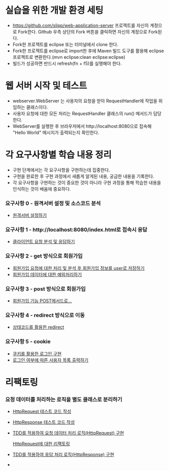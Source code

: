 # 실습을 위한 개발 환경 세팅
* https://github.com/slipp/web-application-server 프로젝트를 자신의 계정으로 Fork한다. Github 우측 상단의 Fork 버튼을 클릭하면 자신의 계정으로 Fork된다.
* Fork한 프로젝트를 eclipse 또는 터미널에서 clone 한다.
* Fork한 프로젝트를 eclipse로 import한 후에 Maven 빌드 도구를 활용해 eclipse 프로젝트로 변환한다.(mvn eclipse:clean eclipse:eclipse)
* 빌드가 성공하면 반드시 refresh(fn + f5)를 실행해야 한다.

# 웹 서버 시작 및 테스트
* webserver.WebServer 는 사용자의 요청을 받아 RequestHandler에 작업을 위임하는 클래스이다.
* 사용자 요청에 대한 모든 처리는 RequestHandler 클래스의 run() 메서드가 담당한다.
* WebServer를 실행한 후 브라우저에서 http://localhost:8080으로 접속해 "Hello World" 메시지가 출력되는지 확인한다.

# 각 요구사항별 학습 내용 정리
* 구현 단계에서는 각 요구사항을 구현하는데 집중한다. 
* 구현을 완료한 후 구현 과정에서 새롭게 알게된 내용, 궁금한 내용을 기록한다.
* 각 요구사항을 구현하는 것이 중요한 것이 아니라 구현 과정을 통해 학습한 내용을 인식하는 것이 배움에 중요하다. 

### 요구사항 0 - 원격서버 설정 및 소스코드 분석

- [원격서버 설정하기](https://github.com/TaeyeonRoyce/Next-step-practice/blob/master/web-application-server/personal_Log/01_원격%20서버.md)

### 요구사항 1 - http://localhost:8080/index.html로 접속시 응답

* [클라이언트 요청 분석 및 응답하기](https://github.com/TaeyeonRoyce/Next-step-practice/blob/master/web-application-server/personal_Log/02_index.html응답.md)

### 요구사항 2 - get 방식으로 회원가입
* [회원가입 요청에 대한 처리 및 분석 후 회원가입 정보를 user로 저장하기](https://github.com/TaeyeonRoyce/Next-step-practice/blob/master/web-application-server/personal_Log/03_회원가입(get).md)
* [회원가입 데이터에 대한 예외처리하기](https://github.com/TaeyeonRoyce/Next-step-practice/blob/master/web-application-server/personal_Log/04_회원데이터예외처리.md)

### 요구사항 3 - post 방식으로 회원가입
* [회원가입 기능 POST메서드로...](https://github.com/TaeyeonRoyce/Next-step-practice/blob/master/web-application-server/personal_Log/05_회원가입(post).md)

### 요구사항 4 - redirect 방식으로 이동
* [상태코드를 활용한 redirect](https://github.com/TaeyeonRoyce/Next-step-practice/blob/master/web-application-server/personal_Log/06_리다이렉트.md)

### 요구사항 5 - cookie
* [쿠키를 활용한 로그인 구현](https://github.com/TaeyeonRoyce/Next-step-practice/blob/master/web-application-server/personal_Log/07_로그인.md)
* [로그인 여부에 따른 사용자 목록 출력하기](https://github.com/TaeyeonRoyce/Next-step-practice/blob/master/web-application-server/personal_Log/08_사용자목록%20출력.md)

# 리팩토링

### 요청 데이터를 처리하는 로직을 별도 클래스로 분리하기

- [HttpRequest 테스트 코드 작성](https://github.com/TaeyeonRoyce/Next-step-practice/blob/master/web-application-server/src/test/java/webserver/HttpRequestTest.java)

- [HttpResponse 테스트 코드 작성](https://github.com/TaeyeonRoyce/Next-step-practice/blob/master/web-application-server/src/test/java/webserver/HttpResponseTest.java)

- [TDD를 적용하여 요청 데이터 처리 로직(HttpRequest) 구현](https://github.com/TaeyeonRoyce/Next-step-practice/blob/master/web-application-server/src/main/java/webserver/HttpRequest.java)

  [HttpRequest에 대한 리팩토링](https://github.com/TaeyeonRoyce/Next-step-practice/blob/master/web-application-server/personal_Log/09_HttpRequest%20리팩토링.md)

- [TDD를 적용하여 응답 처리 로직(HttpResponse) 구현](https://github.com/TaeyeonRoyce/Next-step-practice/blob/master/web-application-server/src/main/java/webserver/HttpResponse.java)

- 